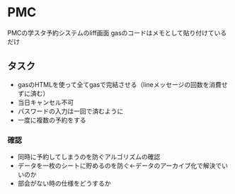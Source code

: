 # PMC  

PMCの学スタ予約システムのliff画面
gasのコードはメモとして貼り付けているだけ

## タスク　 

- gasのHTMLを使って全てgasで完結させる（lineメッセージの回数を消費せずに済む）  
- 当日キャンセル不可
- パスワードの入力は一回で済むように
- 一度に複数の予約をする

### 確認

- 同時に予約してしまうのを防ぐアルゴリズムの確認
- データを一枚のシートに貯めるのを防ぐ←データのアーカイブ化で解決でいいのか
- 部会がない時の仕様をどうするか
